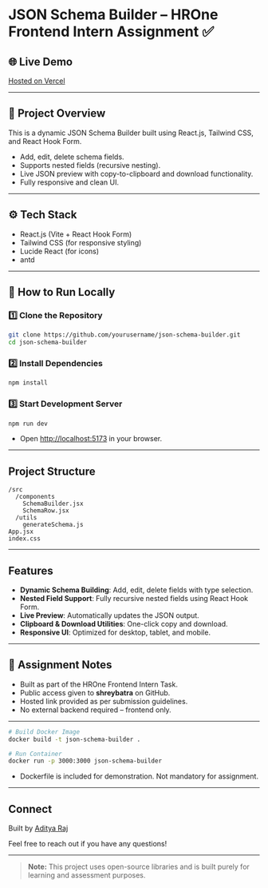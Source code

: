 # JSON Schema Builder – HROne Frontend Intern Assignment ✅

<!-- ![Screenshot](./preview.png) Add your own preview image here -->

## 🌐 Live Demo

[Hosted on Vercel](https://json-schema-builder-three.vercel.app/)

---

## 📖 Project Overview

This is a dynamic JSON Schema Builder built using React.js, Tailwind CSS, and React Hook Form.

- Add, edit, delete schema fields.
- Supports nested fields (recursive nesting).
- Live JSON preview with copy-to-clipboard and download functionality.
- Fully responsive and clean UI.

---

## ⚙️ Tech Stack

- React.js (Vite + React Hook Form)
- Tailwind CSS (for responsive styling)
- Lucide React (for icons)
- antd

---

## 🚀 How to Run Locally

### 1️⃣ Clone the Repository

```bash
git clone https://github.com/yourusername/json-schema-builder.git
cd json-schema-builder
```

### 2️⃣ Install Dependencies

```bash
npm install
```

### 3️⃣ Start Development Server

```bash
npm run dev
```

- Open [http://localhost:5173](http://localhost:5173) in your browser.

---

##  Project Structure

```
/src
  /components
    SchemaBuilder.jsx
    SchemaRow.jsx
  /utils
    generateSchema.js
App.jsx
index.css
```

---

##  Features

- **Dynamic Schema Building**: Add, edit, delete fields with type selection.
- **Nested Field Support**: Fully recursive nested fields using React Hook Form.
- **Live Preview**: Automatically updates the JSON output.
- **Clipboard & Download Utilities**: One-click copy and download.
- **Responsive UI**: Optimized for desktop, tablet, and mobile.

---

## 👤 Assignment Notes

- Built as part of the HROne Frontend Intern Task.
- Public access given to **shreybatra** on GitHub.
- Hosted link provided as per submission guidelines.
- No external backend required – frontend only.

---

<!-- ##  Optional Docker Support (If reviewer wants to try) -->

```bash
# Build Docker Image
docker build -t json-schema-builder .

# Run Container
docker run -p 3000:3000 json-schema-builder
```

- Dockerfile is included for demonstration. Not mandatory for assignment.

---

##  Connect

Built by [Aditya Raj](https://www.linkedin.com/in/aditya-raj-124b71242)

Feel free to reach out if you have any questions!

---

> **Note:** This project uses open-source libraries and is built purely for learning and assessment purposes.
